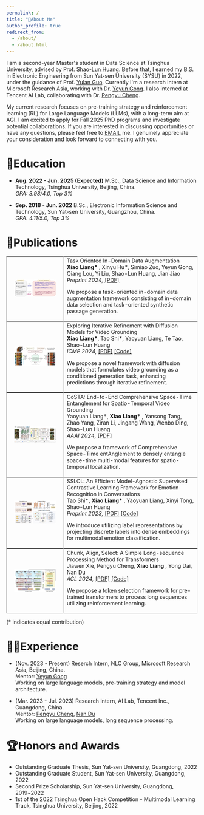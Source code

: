```yaml
---
permalink: /
title: "👋About Me"
author_profile: true
redirect_from: 
  - /about/
  - /about.html
---
```



I am a second-year Master's student in Data Science at Tsinghua University, advised by Prof. [Shao-Lun Huang](https://sites.google.com/view/slhuang/home). Before that, I earned my B.S. in Electronic Engineering from Sun Yat-sen University (SYSU) in 2022, under the guidance of Prof. [Yulan Guo](http://www.yulanguo.cn/). Currently I'm a research intern at Microsoft Research Asia, working with Dr. [Yeyun Gong](https://www.microsoft.com/en-us/research/people/yegong/). I also interned at Tencent AI Lab, collaborating with Dr. [Pengyu Cheng](https://linear95.github.io/). 

My current research focuses on pre-training strategy and reinforcement learning (RL) for Large Language Models (LLMs), with a long-term aim at AGI. 
I am excited to apply for Fall 2025 PhD programs and investigate potential collaborations. If you are interested in discussing opportunities or have any questions, please feel free to [EMAIL](mailto:vitoliang0601@gmail.com) me. I genuinely appreciate your consideration and look forward to connecting with you.

  

📖Education
======
- **Aug. 2022 - Jun. 2025 (Expected)** M.Sc., Data Science and Information Technology, Tsinghua University, Beijing, China.
<br>*GPA: 3.98/4.0, Top 3%*

- **Sep. 2018 - Jun. 2022** B.Sc., Electronic Information Science and Technology, Sun Yat-sen University, Guangzhou, China.
<br>*GPA: 4.11/5.0, Top 3%*

  

📑Publications
======
<table style="width:100%;border:0px;border-spacing:0px;border-collapse:separate;margin-right:auto;margin-left:auto;" border="1" cellspacing="0" cellpadding="10"><tbody>	

  <!--TRAIT-->
  <tr>
    <td style="padding:20px;width:30%;max-width:30%" align="center">
      <img style="width:100%;max-width:100%" src="../images/TRAIT.png" alt="dise">
    </td>
    <td width="75%" valign="center">
      <papertitle>Task Oriented In-Domain Data Augmentation</papertitle>
      <br>
      <b> Xiao Liang* </b> , Xinyu Hu*, Simiao Zuo, Yeyun Gong, Qiang Lou, Yi Liu, Shao-Lun Huang, Jian Jiao
      <br>
      <em>Preprint 2024, </em> <a href="https://arxiv.org/pdf/2406.16694">[PDF]</a>
      <br>
      <p> We propose a task-oriented in-domain data augmentation framework consisting of in-domain data selection and task-oriented synthetic passage generation.</p>
    </td>
  </tr>	


  <!--DiffusionVG-->
  <tr>
    <td style="padding:20px;width:30%;max-width:30%" align="center">
      <img style="width:100%;max-width:100%" src="../images/diffusionvg.png" alt="dise">
    </td>
    <td width="75%" valign="center">
      <papertitle>Exploring Iterative Refinement with Diffusion Models for Video Grounding</papertitle>
      <br>
      <b> Xiao Liang*</b>, Tao Shi*, Yaoyuan Liang, Te Tao, Shao-Lun Huang
      <br>
      <em>ICME 2024, </em> <a href="https://arxiv.org/pdf/2310.17189">[PDF]</a> <a href="https://github.com/MasterVito/DiffusionVG">[Code]</a> 
      <br>
      <p> We propose a novel framework with diffusion models that formulates video grounding as a conditioned generation task, enhancing predictions through iterative refinement.</p>
    </td>
  </tr>	

  <!--CoSTA-->
  <tr>
    <td style="padding:20px;width:30%;max-width:30%" align="center">
      <img style="width:100%;max-width:100%" src="../images/costa.png" alt="dise">
    </td>
    <td width="75%" valign="center">
      <papertitle>CoSTA: End-to-End Comprehensive Space-Time Entanglement for Spatio-Temporal Video Grounding</papertitle>
      <br>
      Yaoyuan Liang*, <b> Xiao Liang* </b>, Yansong Tang, Zhao Yang, Ziran Li, Jingang Wang, Wenbo Ding, Shao-Lun Huang
      <br>
      <em>AAAI 2024, </em> <a href="https://ojs.aaai.org/index.php/AAAI/article/download/28118/28240">[PDF]</a>
      <br>
      <p> We propose a framework of Comprehensive Space-Time entAnglement to densely entangle space-time multi-modal features for spatio-temporal localization.</p>
    </td>
  </tr>	


  <!--SSLCL-->
  <tr>
    <td style="padding:20px;width:30%;max-width:30%" align="center">
      <img style="width:100%;max-width:100%" src="../images/sslcl.png" alt="dise">
    </td>
    <td width="75%" valign="center">
      <papertitle>SSLCL: An Efficient Model-Agnostic Supervised Contrastive Learning Framework for Emotion Recognition in Conversations</papertitle>
      <br>
      Tao Shi*, <b> Xiao Liang* </b>, Yaoyuan Liang, Xinyi Tong, Shao-Lun Huang
      <br>
      <em>Preprint 2023, </em> <a href="https://arxiv.org/pdf/2310.16676">[PDF]</a> <a href="https://github.com/TaoShi1998/SSLCL">[Code]</a> 
      <br>
      <p> We introduce utilizing label representations by projecting discrete labels into dense embeddings for multimodal emotion classification.</p>
    </td>
  </tr>	

  <!--SimCAS-->
  <tr>
    <td style="padding:20px;width:30%;max-width:30%" align="center">
      <img style="width:100%;max-width:100%" src="../images/simcas.png" alt="dise">
    </td>
    <td width="75%" valign="center">
      <papertitle>Chunk, Align, Select: A Simple Long-sequence Processing Method for Transformers</papertitle>
      <br>
      Jiawen Xie, Pengyu Cheng, <b> Xiao Liang </b>, Yong Dai, Nan Du
      <br>
      <em>ACL 2024, </em> <a href="https://arxiv.org/pdf/2308.13191">[PDF]</a> <a href="https://github.com/xjw-nlp/SimCAS">[Code]</a> 
      <br>
      <p> We propose a token selection framework for pre-trained transformers to process long sequences utilizing reinforcement learning.</p>
    </td>
  </tr>

</tbody></table>
(* indicates equal contribution)


🧑‍💻Experience
======
- (Nov. 2023 - Present) Reserch Intern, NLC Group, Microsoft Research Asia, Beijing, China.
<br> Mentor: [Yeyun Gong](https://www.microsoft.com/en-us/research/people/yegong/)
<br> Working on large language models, pre-training strategy and model architecture.

- (Mar. 2023 - Jul. 2023) Research Intern, AI Lab, Tencent Inc., Guangdong, China.
<br> Mentor: [Pengyu Cheng](https://linear95.github.io/), [Nan Du](https://scholar.google.com/citations?hl=en&user=BO4jEkAAAAAJ)
<br> Working on large language models, long sequence processing.


🏆Honors and Awards
======
- Outstanding Graduate Thesis, Sun Yat-sen University, Guangdong, 2022
- Outstanding Graduate Student, Sun Yat-sen University, Guangdong, 2022
- Second Prize Scholarship, Sun Yat-sen University, Guangdong, 2019~2022
- 1st of the 2022 Tsinghua Open Hack Competition - Multimodal Learning Track, Tsinghua University, Beijing, 2022